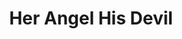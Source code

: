 --- 
title: "Her Angel His Devil"
description:
price: 150
category: 
images: 
    - /assets/img/available/gabrielpriest.png
order: 590
---